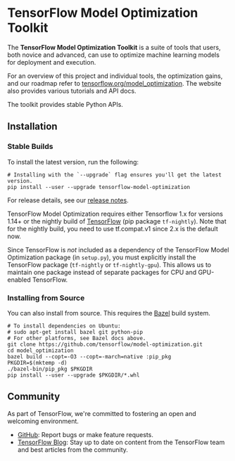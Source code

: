 # TensorFlow Model Optimization Toolkit

The **TensorFlow Model Optimization Toolkit** is a suite of tools that users,
both novice and advanced, can use to optimize machine learning models for
deployment and execution.

For an overview of this project and individual tools, the optimization gains,
and our roadmap refer to
[tensorflow.org/model_optimization](https://www.tensorflow.org/model_optimization).
The website also provides various tutorials and API docs.

The toolkit provides stable Python APIs.

## Installation

### Stable Builds

To install the latest version, run the following:

```shell
# Installing with the `--upgrade` flag ensures you'll get the latest version.
pip install --user --upgrade tensorflow-model-optimization
```

For release details, see our
[release notes](https://github.com/tensorflow/model-optimization/releases).

TensorFlow Model Optimization requires either Tensorflow 1.x for versions 1.14+
or the nightly build of [TensorFlow](https://www.tensorflow.org/install) (pip
package `tf-nightly`). Note that for the nightly build, you need to use
tf.compat.v1 since 2.x is the default now.

Since TensorFlow is *not* included as a dependency of the TensorFlow Model
Optimization package (in `setup.py`), you must explicitly install the TensorFlow
package (`tf-nightly` or `tf-nightly-gpu`). This allows us to maintain one
package instead of separate packages for CPU and GPU-enabled TensorFlow.

### Installing from Source

You can also install from source. This requires the
[Bazel](https://bazel.build/) build system.

```shell
# To install dependencies on Ubuntu:
# sudo apt-get install bazel git python-pip
# For other platforms, see Bazel docs above.
git clone https://github.com/tensorflow/model-optimization.git
cd model_optimization
bazel build --copt=-O3 --copt=-march=native :pip_pkg
PKGDIR=$(mktemp -d)
./bazel-bin/pip_pkg $PKGDIR
pip install --user --upgrade $PKGDIR/*.whl
```

## Community

As part of TensorFlow, we're committed to fostering an open and welcoming
environment.

*   [GitHub](https://github.com/tensorflow/model-optimization/issues): Report
    bugs or make feature requests.
*   [TensorFlow Blog](https://medium.com/tensorflow): Stay up to date on content
    from the TensorFlow team and best articles from the community.
